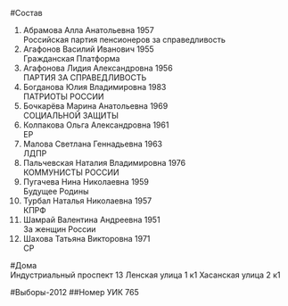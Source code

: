 #Состав
1. Абрамова Алла Анатольевна 1957   
    Российская партия пенсионеров за справедливость
2. Агафонов Василий Иванович 1955   
    Гражданская Платформа
3. Агафонова Лидия Александровна 1956   
    ПАРТИЯ ЗА СПРАВЕДЛИВОСТЬ
4. Богданова Юлия Владимировна 1983   
    ПАТРИОТЫ РОССИИ
5. Бочкарёва Марина Анатольевна 1969   
    СОЦИАЛЬНОЙ ЗАЩИТЫ
6. Колпакова Ольга Александровна 1961   
    ЕР
7. Малова Светлана Геннадьевна 1963   
    ЛДПР
8. Пальчевская Наталия Владимировна 1976   
    КОММУНИСТЫ РОССИИ
9. Пугачева Нина Николаевна 1959   
    Будущее Родины
10. Турбал Наталья Николаевна 1957   
    КПРФ
11. Шамрай Валентина Андреевна 1951   
    За женщин России
12. Шахова Татьяна Викторовна 1971   
    СР

#Дома  
Индустриальный проспект 13 Ленская улица 1 к1 Хасанская улица 2 к1

#Выборы-2012
##Номер УИК
765
